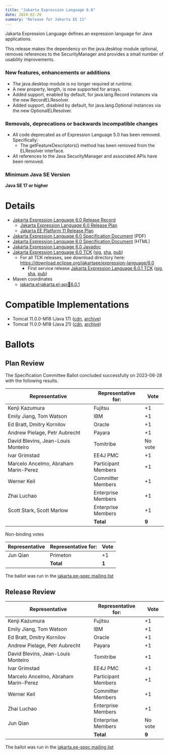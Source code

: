 ```yaml
---
title: "Jakarta Expression Language 6.0"
date: 2024-02-29
summary: "Release for Jakarta EE 11"
---
```


Jakarta Expression Language defines an expression language for Java applications.

This release makes the dependency on the java.desktop module optional, removes references to the SecurityManager and provides a small number of usability improvements.

### New features, enhancements or additions
* The java.desktop module is no longer required at runtime.
* A new property, length, is now supported for arrays.
* Added support, enabled by default, for java.lang.Record instances via the new RecordELResolver.
* Added support, disabled by default, for java.lang.Optional instances via the new OptionalELResolver.

### Removals, deprecations or backwards incompatible changes
* All code deprecated as of Expression Language 5.0 has been removed. Specifically:
  * The getFeatureDescriptors() method has been removed from the ELResolver interface.
* All references to the Java SecurityManager and associated APIs have been removed.

### Minimum Java SE Version
**Java SE 17 or higher**

# Details

* [Jakarta Expression Language 6.0 Release Record](https://projects.eclipse.org/projects/ee4j.el/releases/6.0.0)
    * [Jakarta Expression Language 6.0 Release Plan](https://projects.eclipse.org/projects/ee4j.el/releases/6.0.0/plan)
    * [Jakarta EE Platform 11 Release Plan](https://jakartaee.github.io/platform/jakartaee11/JakartaEE11ReleasePlan)
* [Jakarta Expression Language 6.0 Specification Document](./jakarta-expression-language-spec-6.0.pdf) (PDF)
* [Jakarta Expression Language 6.0 Specification Document](./jakarta-expression-language-spec-6.0.html) (HTML)
* [Jakarta Expression Language 6.0 Javadoc](./apidocs)
* [Jakarta Expression Language 6.0 TCK](https://download.eclipse.org/jakartaee/expression-language/6.0/jakarta-expression-language-tck-6.0.0.zip)  ([sig](https://download.eclipse.org/jakartaee/expression-language/6.0/jakarta-expression-language-tck-6.0.0.zip.sig),  [sha](https://download.eclipse.org/jakartaee/expression-language/6.0/jakarta-expression-language-tck-6.0.0.zip.sha256),  [pub](https://raw.githubusercontent.com/jakartaee/specification-committee/master/jakartaee-spec-committee.pub))
    * For all TCK releases, see download directory here: https://download.eclipse.org/jakartaee/expression-language/6.0
        * First service release [Jakarta Expression Language 6.0.1 TCK](https://download.eclipse.org/jakartaee/expression-language/6.0/jakarta-expression-language-tck-6.0.1.zip)  ([sig](https://download.eclipse.org/jakartaee/expression-language/6.0/jakarta-expression-language-tck-6.0.1.zip.sig),  [sha](https://download.eclipse.org/jakartaee/expression-language/6.0/jakarta-expression-language-tck-6.0.1.zip.sha256),  [pub](https://raw.githubusercontent.com/jakartaee/specification-committee/master/jakartaee-spec-committee.pub))
* Maven coordinates
  * [jakarta.el:jakarta.el-api:jar:6.0.1](https://central.sonatype.com/artifact/jakarta.el/jakarta.el-api/6.0.1/jar)


# Compatible Implementations

* Tomcat 11.0.0-M18 (Java 17) ([cdn](https://downloads.apache.org/tomcat/tomcat-11/v11.0.0-M18), [archive](https://archive.apache.org/dist/tomcat/tomcat-11/v11.0.0-M18))
* Tomcat 11.0.0-M18 (Java 21) ([cdn](https://downloads.apache.org/tomcat/tomcat-11/v11.0.0-M18), [archive](https://archive.apache.org/dist/tomcat/tomcat-11/v11.0.0-M18))
  
# Ballots

## Plan Review

The Specification Committee Ballot concluded successfully on 2023-06-28 with the following results.

| Representative                                 | Representative for: | Vote    |
|------------------------------------------------|---------------------|---------|
| Kenji Kazumura                                 | Fujitsu             | +1      |
| Emily Jiang, Tom Watson                        | IBM                 | +1      |
| Ed Bratt, Dmitry Kornilov                      | Oracle              | +1      |
| Andrew Pielage, Petr Aubrecht                  | Payara              | +1      |
| David Blevins, Jean-Louis Monteiro             | Tomitribe           | No vote |
| Ivar Grimstad                                  | EE4J PMC            | +1      |
| Marcelo Ancelmo, Abraham Marin-Perez           | Participant Members | +1      |
| Werner Keil                                    | Committer Members   | +1      |
| Zhai Luchao                                    | Enterprise Members  | +1      |
| Scott Stark, Scott Marlow                      | Enterprise Members  | +1      |
|                                                | **Total**           | **9**   |

Non-binding votes

| Representative                                 | Representative for: |  Vote   |
|------------------------------------------------|---------------------|---------|
| Jun Qian                                       | Primeton            |   +1    |
|                                                | **Total**           |  **1**  |

The ballot was run in the [jakarta.ee-spec mailing list](https://www.eclipse.org/lists/jakarta.ee-spec/msg02911.html)

## Release Review

| Representative                                 | Representative for: | Vote    |
|------------------------------------------------|---------------------|---------|
| Kenji Kazumura                                 | Fujitsu             | +1      |
| Emily Jiang, Tom Watson                        | IBM                 | +1      |
| Ed Bratt, Dmitry Kornilov                      | Oracle              | +1      |
| Andrew Pielage, Petr Aubrecht                  | Payara              | +1      |
| David Blevins, Jean-Louis Monteiro             | Tomitribe           | +1      |
| Ivar Grimstad                                  | EE4J PMC            | +1      |
| Marcelo Ancelmo, Abraham Marin-Perez           | Participant Members | +1      |
| Werner Keil                                    | Committer Members   | +1      |
| Zhai Luchao                                    | Enterprise Members  | +1      |
| Jun Qian                                       | Enterprise Members  | No vote |
|                                                | **Total**           | **9**   |

The ballot was run in the [jakarta.ee-spec mailing list](https://www.eclipse.org/lists/jakarta.ee-spec/msg03222.html)

